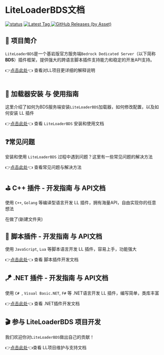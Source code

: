 # LiteLoaderBDS文档

[![status](https://img.shields.io/github/workflow/status/LiteLDev/LiteLoader/Build%20LiteLoader?style=for-the-badge)](https://github.com/LiteLDev/LiteLoader/actions)
[
![Latest Tag](https://img.shields.io/github/v/tag/LiteLDev/LiteLoader?label=LATEST%20TAG&style=for-the-badge)
![GitHub Releases (by Asset)](https://img.shields.io/github/downloads/LiteLDev/LiteLoader/latest/total?style=for-the-badge)
](https://github.com/LiteLDev/LiteLoader/releases/latest)

## 🎨 项目简介
`LiteLoaderBDS`是一个基岩版官方服务端`Bedrock Dedicated Server`（以下简称 **BDS**）插件框架，提供强大的跨语言脚本插件支持能力和稳定的开发API支持。

👉[点击此处](https://github.com/LiteLDev/LiteLoaderBDS/blob/main/README_zh-cn.md)👈 查看对LL项目更详细的解释说明  
<br>

## 🔨 加载器安装 与 使用指南

这里介绍了如何为BDS服务端安装`LiteLoaderBDS`加载器，如何修改配置，以及如何安装 LL 插件  

👉[点击此处](Usage/)👈 查看 `LiteLoaderBDS` 安装和使用文档
<br>

## ❓常见问题

安装和使用 `LiteLoaderBDS` 过程中遇到问题？这里有一些常见问题的解决方法

👉[点击此处](QA/)👈 查看常见问题与解决方法
<br>

## ⛳ C++ 插件 - 开发指南 与 API文档

使用 `C++`, `Golang` 等编译型语言开发 LL 插件，拥有海量API，自由实现你的任意想法

在做了(新建文件夹)
<br>

## 🎯 脚本插件 - 开发指南 与 API文档
使用 `JavaScript`, `Lua` 等脚本语言开发 LL 插件，容易上手，功能强大

👉[点击此处](Development/)👈 查看 脚本插件开发文档 
<br>

## 🪁 .NET 插件 - 开发指南 与 API文档
使用 `C# `, `Visual Basic.NET`, `F#` 等 .NET语言开发 LL 插件，编写简单，类库丰富

👉[点击此处](NET/)👈 查看 .NET插件开发文档 
<br>

## 🎬 参与 LiteLoaderBDS 项目开发

我们欢迎你对`LiteLoaderBDS`做出自己的贡献！  

👉[点击此处](Maintenance/)👈查看 LL项目维护与支持文档
<br>